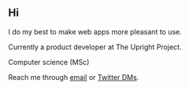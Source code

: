 
## Hi 

I do my best to make web apps more pleasant to use.


Currently a product developer at The Upright Project.


Computer science (MSc)


Reach me through [email](mailto:joel.nhn@gmail.com) or [Twitter DMs](https://twitter.com/messages/compose?recipient_id=1075660159882616832).




